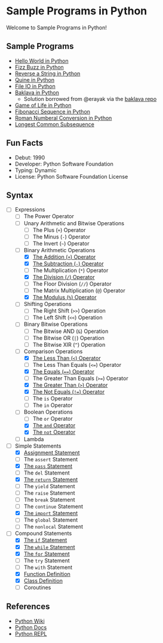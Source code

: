 # Sample Programs in Python

Welcome to Sample Programs in Python!

## Sample Programs

- [Hello World in Python][0]
- [Fizz Buzz in Python][1]
- [Reverse a String in Python][2]
- [Quine in Python][3]
- [File IO in Python][5]
- [Baklava in Python][22]
  - Solution borrowed from @erayak via the [baklava repo][21]
- [Game of Life in Python][4]
- [Fibonacci Sequence in Python][24]
- [Roman Numberal Conversion in Python][25]
- [Longest Common Subsequence][26]

## Fun Facts

- Debut: 1990
- Developer: Python Software Foundation
- Typing: Dynamic
- License: Python Software Foundation License

## Syntax

- [ ] Expressions
  - [ ] The Power Operator
  - [ ] Unary Arithmetic and Bitwise Operations
    - [ ] The Plus (`+`) Operator
    - [ ] The Minus (`-`) Operator
    - [ ] The Invert (`~`) Operator
  - [ ] Binary Arithmetic Operations
    - [x] [The Addition (`+`) Operator][20]
    - [x] [The Subtraction (`-`) Operator][19]
    - [ ] The Multiplication (`*`) Operator
    - [x] [The Division (`/`) Operator][18]
    - [ ] The Floor Division (`//`) Operator
    - [ ] The Matrix Multiplication (`@`) Operator
    - [x] [The Modulus (`%`) Operator][9]
  - [ ] Shifting Operations
    - [ ] The Right Shift (`>>`) Operation
    - [ ] The Left Shift (`<<`) Operation
  - [ ] Binary Bitwise Operations
    - [ ] The Bitwise AND (`&`) Operation
    - [ ] The Bitwise OR (`|`) Operation
    - [ ] The Bitwise XIR (`^`) Operation
  - [ ] Comparison Operations
    - [x] [The Less Than (`<`) Operator][14]
    - [ ] The Less Than Equals (`<=`) Operator
    - [x] [The Equals (`==`) Operator][9]
    - [ ] The Greater Than Equals (`>=`) Operator
    - [x] [The Greater Than (`>`) Operator][13]
    - [x] [The Not Equals (`!=`) Operator][27]
    - [ ] The `is` Operator
    - [ ] The `in` Operator
  - [ ] Boolean Operations
    - [ ] The `or` Operator
    - [x] [The `and` Operator][14]
    - [x] [The `not` Operator][15]
  - [ ] Lambda
- [ ] Simple Statements
  - [x] [Assignment Statement][5]
  - [ ] The `assert` Statement
  - [x] [The `pass` Statement][28]
  - [ ] The `del` Statement
  - [x] [The `return` Statement][10]
  - [ ] The `yield` Statement
  - [ ] The `raise` Statement
  - [ ] The `break` Statement
  - [ ] The `continue` Statement
  - [x] [The `import` Statement][11]
  - [ ] The `global` Statement
  - [ ] The `nonlocal` Statement
- [ ] Compound Statements
  - [x] [The `if` Statement][9]
  - [x] [The `while` Statement][23]
  - [x] [The `for` Statement][12]
  - [ ] The `try` Statement
  - [ ] The `with` Statement
  - [x] [Function Definition][17]
  - [x] [Class Definition][16]
  - [ ] Coroutines

## References

- [Python Wiki][6]
- [Python Docs][7]
- [Python REPL][8]

[0]: https://therenegadecoder.com/code/hello-world-in-python/
[1]: https://therenegadecoder.com/code/fizz-buzz-in-python/
[2]: https://therenegadecoder.com/code/reverse-a-string-in-python/
[3]: https://github.com/jrg94/sample-programs/issues/319
[4]: https://github.com/jrg94/sample-programs/issues/111
[5]: https://github.com/jrg94/sample-programs/blob/ed000670bc5ecd2778a65571752ec983be7a14e7/archive/p/python/fizz-buzz.py#L2
[6]: https://en.wikipedia.org/wiki/Python_(programming_language)
[7]: https://www.python.org/
[8]: https://repl.it/languages/python3
[9]: https://github.com/jrg94/sample-programs/blob/ed000670bc5ecd2778a65571752ec983be7a14e7/archive/p/python/fizz-buzz.py#L3
[10]: https://github.com/jrg94/sample-programs/blob/d91bd1c507723448314d18a377c1ac729172ddf6/archive/p/python/game-of-life.py#L24
[11]: https://github.com/jrg94/sample-programs/blob/d91bd1c507723448314d18a377c1ac729172ddf6/archive/p/python/game-of-life.py#L1
[12]: https://github.com/jrg94/sample-programs/blob/d91bd1c507723448314d18a377c1ac729172ddf6/archive/p/python/game-of-life.py#L21
[13]: https://github.com/jrg94/sample-programs/blob/d91bd1c507723448314d18a377c1ac729172ddf6/archive/p/python/reverse-string.py#L3
[14]: https://github.com/jrg94/sample-programs/blob/d91bd1c507723448314d18a377c1ac729172ddf6/archive/p/python/game-of-life.py#L28
[15]: https://github.com/jrg94/sample-programs/blob/d91bd1c507723448314d18a377c1ac729172ddf6/archive/p/python/game-of-life.py#L34
[16]: https://github.com/jrg94/sample-programs/blob/d91bd1c507723448314d18a377c1ac729172ddf6/archive/p/python/game-of-life.py#L5
[17]: https://github.com/jrg94/sample-programs/blob/d91bd1c507723448314d18a377c1ac729172ddf6/archive/p/python/game-of-life.py#L19
[18]: https://github.com/jrg94/sample-programs/blob/d91bd1c507723448314d18a377c1ac729172ddf6/archive/p/python/game-of-life.py#L48
[19]: https://github.com/jrg94/sample-programs/blob/d91bd1c507723448314d18a377c1ac729172ddf6/archive/p/python/game-of-life.py#L64
[20]: https://github.com/jrg94/sample-programs/blob/d91bd1c507723448314d18a377c1ac729172ddf6/archive/p/python/game-of-life.py#L65
[21]: https://github.com/toturkmen/baklava
[22]: https://github.com/TheRenegadeCoder/sample-programs/issues/432
[23]: https://github.com/TheRenegadeCoder/sample-programs/blob/master/archive/p/python/file-io.py#L25
[24]: https://github.com/TheRenegadeCoder/sample-programs/issues/492
[25]: https://github.com/TheRenegadeCoder/sample-programs/issues/499
[26]: https://github.com/TheRenegadeCoder/sample-programs/issues/570 
[27]: https://github.com/Boot-Error/sample-programs/blob/ced2e54804d8f801aee2b37fee6f443a6432cb9b/archive/p/python/lcs.py#L16
[28]: https://github.com/Boot-Error/sample-programs/blob/ced2e54804d8f801aee2b37fee6f443a6432cb9b/archive/p/python/lcs.py#L17
